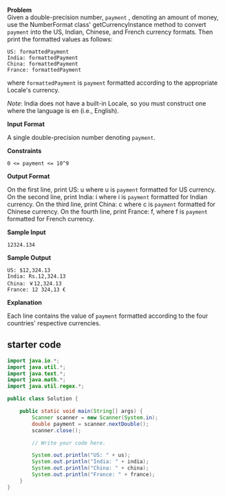 **Problem**  
Given a double-precision number, `payment` , denoting an amount of money, use the NumberFormat class' getCurrencyInstance method to convert `payment` into the US, Indian, Chinese, and French currency formats. Then print the formatted values as follows:

```
US: formattedPayment
India: formattedPayment
China: formattedPayment
France: formattedPayment
```

where `formattedPayment` is `payment` formatted according to the appropriate Locale's currency.

*Note*: India does not have a built-in Locale, so you must construct one where the language is en (i.e., English).

**Input Format**

A single double-precision number denoting `payment`.

**Constraints**
```
0 <= payment <= 10^9
```

**Output Format**

On the first line, print US: u where u is `payment` formatted for US currency.
On the second line, print India: i where i is `payment` formatted for Indian currency.
On the third line, print China: c where c is `payment` formatted for Chinese currency.
On the fourth line, print France: f, where f is `payment` formatted for French currency.

**Sample Input**

```
12324.134
```

**Sample Output**

```
US: $12,324.13
India: Rs.12,324.13
China: ￥12,324.13
France: 12 324,13 €
```

**Explanation**

Each line contains the value of `payment` formatted according to the four countries' respective currencies.
## starter code
```java
import java.io.*;
import java.util.*;
import java.text.*;
import java.math.*;
import java.util.regex.*;

public class Solution {

    public static void main(String[] args) {
        Scanner scanner = new Scanner(System.in);
        double payment = scanner.nextDouble();
        scanner.close();

        // Write your code here.

        System.out.println("US: " + us);
        System.out.println("India: " + india);
        System.out.println("China: " + china);
        System.out.println("France: " + france);
    }
}
```